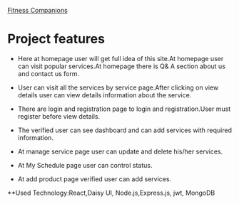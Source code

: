 
[Fitness Companions](https://fitness-companions.web.app/)

# Project features

- Here at homepage user will get full idea of this site.At homepage user can visit popular services.At homepage there is Q& A section about us and contact us form.

- User can visit all the services by service page.After  clicking on view details user can view details information about the service.

- There are login and registration page to login and registration.User must register before view details.

- The verified user can see dashboard and can add services with required information.

- At manage service page user can update and delete his/her services.
- At My Schedule page user can control status.
- At add product page verified user can add services.

**Used Technology:React,Daisy UI, Node.js,Express.js, jwt, MongoDB
